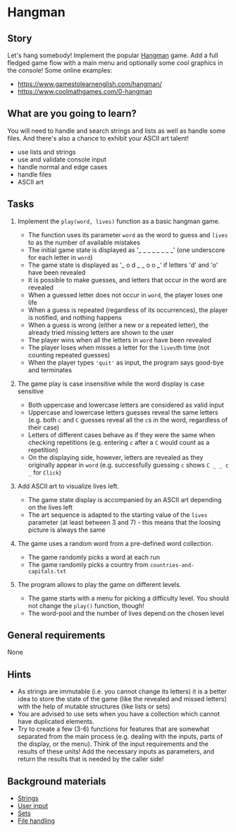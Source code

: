 # Hangman

## Story

Let's hang somebody! Implement the popular [Hangman](https://en.wikipedia.org/wiki/Hangman_(game))
game. Add a full fledged game flow with a main menu and optionally some cool graphics
in the console! Some online examples:

- https://www.gamestolearnenglish.com/hangman/
- https://www.coolmathgames.com/0-hangman

## What are you going to learn?

You will need to handle and search strings and lists as well as handle some files.
And there's also a chance to exhibit your ASCII art talent!

- use lists and strings
- use and validate console input
- handle normal and edge cases
- handle files
- ASCII art

## Tasks


1. Implement the `play(word, lives)` function as a basic hangman game.

    - The function uses its parameter `word` as the word to guess and `lives` to as the number of available mistakes
    - The initial game state is displayed as '_ _ _ _ _ _ _ _' (one underscore for each letter in `word`)
    - The game state is displayed as '_ o d _ _ o o _' if letters 'd' and 'o' have been revealed
    - It is possible to make guesses, and letters that occur in the word are revealed
    - When a guessed letter does not occur in `word`, the player loses one life
    - When a guess is repeated (regardless of its occurrences), the player is notified, and nothing happens
    - When a guess is wrong (either a new or a repeated letter), the already tried missing letters are shown to the user
    - The player wins when all the letters in `word` have been revealed
    - The player loses when misses a letter for the `lives`th time (not counting repeated guesses)
    - When the player types `'quit'` as input, the program says good-bye and terminates

2. The game play is case insensitive while the word display is case sensitive

    - Both uppercase and lowercase letters are considered as valid input
    - Uppercase and lowercase letters guesses reveal the same letters (e.g. both `c` and `C` guesses reveal all the `c`s in the word, regardless of their case)
    - Letters of different cases behave as if they were the same when checking repetitions (e.g. entering `c` after a `C` would count as a repetition)
    - On the displaying side, however, letters are revealed as they originally appear in `word` (e.g. successfully guessing `c` shows `C _ _ c _` for `Click`)

3. Add ASCII art to visualize lives left.

    - The game state display is accompanied by an ASCII art depending on the lives left
    - The art sequence is adapted to the starting value of the `lives` parameter (at least between 3 and 7) - this means that the loosing picture is always the same

4. The game uses a random word from a pre-defined word collection.

    - The game randomly picks a word at each run
    - The game randomly picks a country from `countries-and-capitals.txt`

5. The program allows to play the game on different levels.

    - The game starts with a menu for picking a difficulty level. You should not change the `play()` function, though!
    - The word-pool and the number of lives depend on the chosen level


## General requirements


None

## Hints

- As strings are immutable (i.e. you cannot change its letters) it is a better idea
  to store the state of the game (like the revealed and missed letters) with the help
  of mutable structures (like lists or sets)
- You are advised to use sets when you have a collection which
  cannot have duplicated elements.
- Try to create a few (3-6) functions for features that are somewhat separated from the
  main process (e.g. dealing with the inputs, parts of the display, or the menu).
  Think of the input requirements and the results of these units! Add the necessary
  inputs as parameters, and return the results that is needed by the caller side!


## Background materials

- [Strings](https://learn.code.cool/full-stack/#/../pages/python/strings)
- [User input](https://learn.code.cool/full-stack/#/../pages/python/user-input)
- [Sets](https://learn.code.cool/full-stack/#/../pages/python/sets)
- [File handling](https://learn.code.cool/full-stack/#/../pages/python/file-handling)


